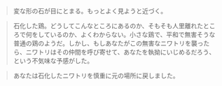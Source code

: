 > 変な形の石が目にとまる。もっとよく見ようと近づく。 
  
> 石化した鶏。どうしてこんなところにあるのか、そもそも人里離れたところで何をしているのか、よくわからない。小さな鶏で、平和で無害そうな普通の鶏のようだ。しかし、もしあなたがこの無害なニワトリを襲ったら、ニワトリはその仲間を呼び寄せて、あなたを執拗にいじめるだろう、という不気味な予感がした。 
  
>あなたは石化したニワトリを慎重に元の場所に戻しました。  
